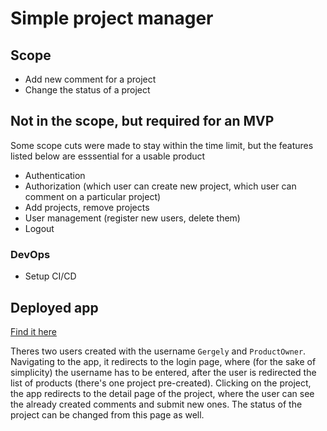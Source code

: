 # Simple project manager

## Scope

* Add new comment for a project
* Change the status of a project

## Not in the scope, but required for an MVP

Some scope cuts were made to stay within the time limit, but the features listed below are esssential for a usable product

* Authentication
* Authorization (which user can create new project, which user can comment on a particular project)
* Add projects, remove projects
* User management (register new users, delete them)
* Logout

### DevOps

* Setup CI/CD

## Deployed app

[Find it here]()

Theres two users created with the username `Gergely` and `ProductOwner`. Navigating to the app, it redirects to the login page, where (for the sake of simplicity) the username has to be entered, after the user is redirected the list of products (there's one project pre-created). Clicking on the project, the app redirects to the detail page of the project, where the user can see the already created comments and submit new ones. The status of the project can be changed from this page as well.